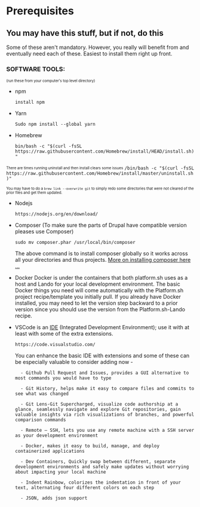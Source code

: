 # Prerequisites

## You may have this stuff, but if not, do this

Some of these aren't mandatory. However, you really will benefit from and eventually need each of these. Easiest to install them right up front.

### SOFTWARE TOOLS:
<sub><sup>(run these from your computer's top level directory)</sup></sub>

- npm

    `install npm`


- Yarn

    `Sudo npm install --global yarn`

- Homebrew

    `bin/bash -c "$(curl -fsSL https://raw.githubusercontent.com/Homebrew/install/HEAD/install.sh)"`

<sub><sup>There are times running uninstall and then install clears some issues</sup></sub>
    `/bin/bash -c "$(curl -fsSL https://raw.githubusercontent.com/Homebrew/install/master/uninstall.sh)"`

<sub><sup>You may have to do a `brew link --overwrite git` to simply redo some directories that were not cleared of the prior files and get them updated.</sup></sub>


- Nodejs

    `https://nodejs.org/en/download/`


- Composer (To make sure the parts of Drupal have compatible version pleases use Composer)

    `sudo mv composer.phar /usr/local/bin/composer`


    The above command is to install composer globally so it works across all your directories and thus projects. [More on installing composer here …](https://getcomposer.org/download/)

- Docker Docker is under the containers that both platform.sh uses as a host and Lando for your local development environment. The basic Docker things you need will come automatically with the Platform.sh project recipe/template you initially pull. If you already have Docker installed, you may need to let the version step backward to a prior version since you should use the version from the Platform.sh-Lando recipe.

- VSCode is an [IDE](book/ide.md) (Integrated Development Environment); use it with at least with some of the extra extensions.

    `https://code.visualstudio.com/` 

    You can enhance the basic IDE with extensions and some of these can be especially valuable to consider adding now -

        - Github Pull Request and Issues, provides a GUI alternative to most commands you would have to type

        - Git History, helps make it easy to compare files and commits to see what was changed

        - Git Lens-Git Supercharged, visualize code authorship at a glance, seamlessly navigate and explore Git repositories, gain valuable insights via rich visualizations of branches, and powerful comparison commands

        - Remote – SSH, lets you use any remote machine with a SSH server as your development environment

        - Docker, makes it easy to build, manage, and deploy containerized applications

        - Dev Containers, Quickly swap between different, separate development environments and safely make updates without worrying about impacting your local machine

        - Indent Rainbow, colorizes the indentation in front of your text, alternating four different colors on each step

        - JSON, adds json support

